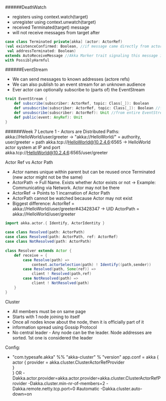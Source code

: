 ######DeathWatch
- registers using context.watch(target)
- unregister using context.unwatch(target)
- received Terminated(target) message
- will not receive messages from target after

```scala
case class Terminated private[akka] (actor: ActorRef)
(val existenceConfirmed: Boolean, //if message came directly from actor or not 
 val addressTerminated: Boolean)
extends AutoReceiveMessage //Akka Marker trait signaling this message is handled by actor context(cannot be delivered after UNwatch has been called & cannot be forwarded)
with PossiblyHarmful
```

######EventStream
- We can send messages to known addresses (actore refs)
- We can also publish to an event stream for an unknown audience
- Ever actor can optionally subscribe to (parts of) the EventStream

```scala
trait EventStream {
    def subscribe(subscriber: ActorRef, topic: Class[_]): Boolean
    def unsubscribe(subscriber: ActorRef, topic: Class[_]): Boolean //from particular topic
    def unsubscribe(subscriber: ActorRef): Unit //from entire EventStream
    def public(event: AnyRef): Unit
}
```

######Week 7
Lecture 1 - Actors are Distributed
Paths: 
akka://HelloWorld/user/greeter -> "akka://HelloWorld/" = authority, user/greeter = path 
akka.tcp://HelloWorld@10.2.4.6:6565 -> HelloWorld actor system at IP and port
akka.tcp://HelloWorld@10.2.4.6:6565/user/greeter

Actor Ref vs Actor Path
- Actor names unique within parent but can be reused once Terminated (new actor might not be the same)
- ActorPath -> Full Name. Exists whether Actor exists or not -> Example: Communicating via Network. Actor may not be there
- ActorRef -> Points to 1 incarnation of Actor Path
- ActorPath cannot be watched because Actor may not exist
- Biggest difference:
ActorRef  = akka://HelloWorld/user/greeter#43428347 -> UID
ActorPath = akka://HelloWorld/user/greeter

```scala
import akka.actor.{ Identify, ActorIdentity }
 
case class Resolved(path: ActorPath)
case class Resolved(path: ActorPath, ref: ActorRef)
case class NotResolved(path: ActorPath)
 
class Resolver extends Actor {
    def receive = {
        case Resolve(path) =>
            context.actorSelection(path) ! Identify((path,sender))            
        case Resolved(path, Some(ref)) => 
            client ! Resolved(path,ref)                
        case NotResolved(path) => 
            client ! NotResolved(path)
    }
}
```

Cluster
- All members must be on same page
- Starts with 1 node joining to itself
- Once all nodes know about the node, then it is officially part of it
- information spread using Gossip Protocol
- No central leader - Any node can be the leader. Node addresses are sorted. 1st one is considered the leader

Config:
- "com.typesafe.akka" %% "akka-cluster" % "version"
app.conf = 
akka {
    actor {
        provider = akka.cluster.ClusterActorRefProvider        
    }    
}
OR 
-Dakka.actor.provider=akka.actor.provider=akka.cluster.ClusterActorRefProvider
-Dakka.cluster.min-nr-of-members=2
-Dakka.remote.netty.tcp.port=0  #automatic
-Dakka.cluster.auto-down=on